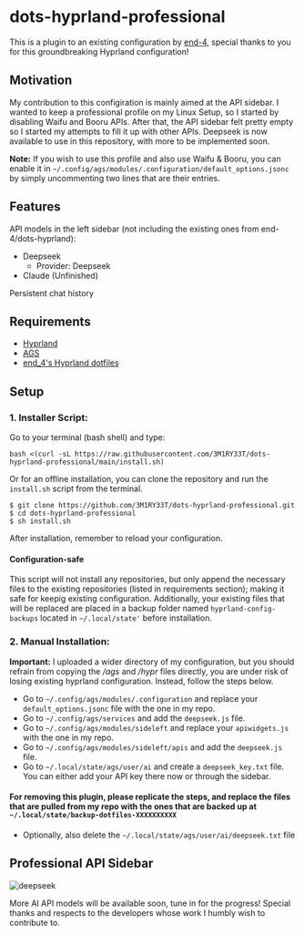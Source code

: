 # dots-hyprland-professional

This is a plugin to an existing configuration by [end-4](https://github.com/end-4), special thanks to you for this groundbreaking Hyprland configuration!

## Motivation

My contribution to this configiration is mainly aimed at the API sidebar. I wanted to keep a professional profile on my Linux Setup, so I started by disabling Waifu and Booru APIs. After that, the API sidebar felt pretty empty so I started my attempts to fill it up with other APIs. Deepseek is now available to use in this repository, with more to be implemented soon. 

**Note:** If you wish to use this profile and also use Waifu & Booru, you can enable it in ``~/.config/ags/modules/.configuration/default_options.jsonc`` by simply uncommenting two lines that are their entries.

## Features

API models in the left sidebar (not including the existing ones from end-4/dots-hyprland):

- Deepseek
  - Provider: Deepseek 
- Claude (Unfinished)

Persistent chat history

## Requirements

- [Hyprland](https://github.com/hyprwm/Hyprland)
- [AGS](https://github.com/Aylur/ags)
- [end_4's Hyprland dotfiles](https://github.com/end-4/dots-hyprland)

## Setup

### 1. Installer Script:

Go to your terminal (bash shell) and type:

```
bash <(curl -sL https://raw.githubusercontent.com/3M1RY33T/dots-hyprland-professional/main/install.sh)
```

Or for an offline installation, you can clone the repository and run the ``install.sh`` script from the terminal.

```
$ git clone https://github.com/3M1RY33T/dots-hyprland-professional.git
$ cd dots-hyprland-professional
$ sh install.sh
```

After installation, remember to reload your configuration.

#### Configuration-safe

This script will not install any repositories, but only append the necessary files to the existing repositories (listed in requirements section); making it safe for keepig existing configuration. Additionally, your existing files that will be replaced are placed in a backup folder named ``hyprland-config-backups`` located in ``~/.local/state'`` before installation.

### 2. Manual Installation:

**Important:** I uploaded a wider directory of my configuration, but you should refrain from copying the */ags* and */hypr* files directly, you are under risk of losing existing hyprland configuration. Instead, follow the steps below.

- Go to ``~/.config/ags/modules/.configuration`` and replace your ``default_options.jsonc`` file with the one in my repo.
- Go to ``~/.config/ags/services`` and add the ``deepseek.js`` file.
- Go to ``~/.config/ags/modules/sideleft`` and replace your ``apiwidgets.js`` with the one in my repo.
- Go to ``~/.config/ags/modules/sideleft/apis`` and add the ``deepseek.js`` file.
- Go to ``~/.local/state/ags/user/ai`` and create a ``deepseek_key.txt`` file. You can either add your API key there now or through the sidebar.

#### For removing this plugin, please replicate the steps, and replace the files that are pulled from my repo with the ones that are backed up at ``~/.local/state/backup-dotfiles-XXXXXXXXXX`` 
- Optionally, also delete the ``~/.local/state/ags/user/ai/deepseek.txt`` file 

## Professional API Sidebar

![deepseek](https://github.com/user-attachments/assets/d1682ee5-f68e-4b52-8c09-cde9f8c5d880)


More AI API models will be available soon, tune in for the progress! Special thanks and respects to the developers whose work I humbly wish to contribute to.
